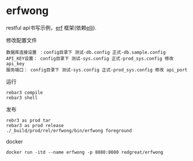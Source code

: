 # erfwong

restful api书写示例，[erf](https://github.com/nomasystems/erf.git) 框架(依赖[elli](https://github.com/elli-lib/elli.git)).


修改配置文件

```shell
数据库连接设置 ：config目录下 测试-db.config 正式-db.sample.config
API_KEY设置： config目录下 测试-sys.config 正式-prod_sys.config 修改 api_key
服务端口： config目录下 测试-sys.config 正式-prod_sys.config 修改 api_port
```

运行

```shell
rebar3 compile
rebar3 shell
```

发布
```shell
rebr3 as prod tar
rebar3 as prod release
./_build/prod/rel/erfwong/bin/erfwong foreground
```

docker

```shell
docker run -itd --name erfwong -p 8080:8080 redgreat/erfwong
```
